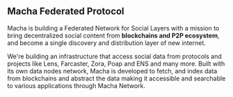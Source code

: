

## Macha Federated Protocol

Macha is building a Federated Network for Social Layers with a mission to bring decentralized social content from **blockchains and P2P ecosystem**, and become a single discovery and distribution layer of new internet.

We're building an infrastructure that access social data from protocols and projects like Lens, Farcaster, Zora, Poap and ENS and many more. Built with its own data nodes network, Macha is developed to fetch, and index data from blockchains and abstract the data making it accessible and searchable to various applications through Macha Network.